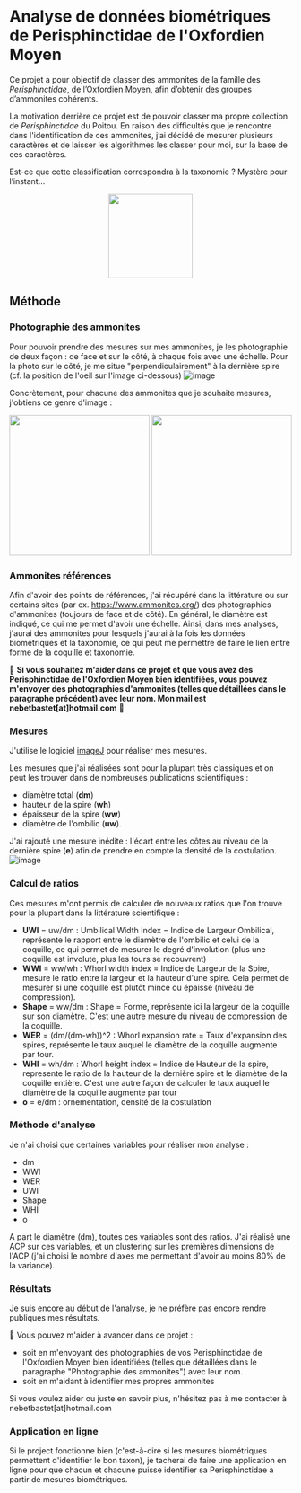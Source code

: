 # Analyse de données biométriques de Perisphinctidae de l'Oxfordien Moyen

Ce projet a pour objectif de classer des ammonites de la famille des *Perisphinctidae*, de l’Oxfordien Moyen, afin d’obtenir des groupes d’ammonites cohérents.

La motivation derrière ce projet est de pouvoir classer ma propre collection de *Perisphinctidae* du Poitou. En raison des difficultés que je rencontre dans l'identification de ces ammonites, j’ai décidé de mesurer plusieurs caractères et de laisser les algorithmes les classer pour moi, sur la base de ces caractères.

Est-ce que cette classification correspondra à la taxonomie ? Mystère pour l’instant… 

<p align="center">
<img src="https://github.com/nebetbastet/midOxfPeri/assets/6839261/43b107cb-1c89-4393-8019-4608a90e3e69" width="150"/>
</p>

## Méthode
### Photographie des ammonites
Pour pouvoir prendre des mesures sur mes ammonites, je les photographie de deux façon : de face et sur le côté, à chaque fois avec une échelle.
Pour la photo sur le côté, je me situe "perpendiculairement" à la dernière spire (cf. la position de l'oeil sur l'image ci-dessous)
![image](https://github.com/nebetbastet/midOxfPeri/assets/6839261/613d0d4a-aeb2-4269-b317-dbd7c5cd6da4)

Concrètement, pour chacune des ammonites que je souhaite mesures, j'obtiens ce genre d'image :

<img src="https://github.com/nebetbastet/midOxfPeri/assets/6839261/77500f4e-d198-40d7-9295-72075a4f5041" height="250"/>
<img src="https://github.com/nebetbastet/midOxfPeri/assets/6839261/14cde844-e8cb-4bb1-974b-3bbd995e8ab6" height="250"/>



### Ammonites références
Afin d'avoir des points de références, j'ai récupéré dans la littérature ou sur certains sites (par ex. https://www.ammonites.org/) des photographies d'ammonites (toujours de face et de côté). En général, le diamètre est indiqué, ce qui me permet d'avoir une échelle.
Ainsi, dans mes analyses, j'aurai des ammonites pour lesquels j'aurai à la fois les données biométriques et la taxonomie, ce qui peut me permettre de faire le lien entre forme de la coquille et taxonomie.

🔴 **Si vous souhaitez m'aider dans ce projet et que vous avez des Perisphinctidae de l'Oxfordien Moyen bien identifiées, vous pouvez m'envoyer des photographies d'ammonites (telles que détaillées dans le paragraphe précédent) avec leur nom. Mon mail est nebetbastet[at]hotmail.com** 🔴


### Mesures
J'utilise le logiciel [imageJ](https://imagej.net/ij/) pour réaliser mes mesures.

Les mesures que j'ai réalisées sont pour la plupart très classiques et on peut les trouver dans de nombreuses publications scientifiques : 
+ diamètre total (**dm**)
+ hauteur de la spire (**wh**)
+ épaisseur de la spire (**ww**)
+ diamètre de l'ombilic (**uw**).

J'ai rajouté une mesure inédite : l'écart entre les côtes au niveau de la dernière spire (**e**) afin de prendre en compte la densité de la costulation.
![image](https://github.com/nebetbastet/midOxfPeri/assets/6839261/5b7373e7-f30d-4ce0-b35d-1e09f858102d)

### Calcul de ratios
Ces mesures m'ont permis de calculer de nouveaux ratios que l'on trouve pour la plupart dans la littérature scientifique :
+ **UWI** = uw/dm : Umbilical Width Index = Indice de Largeur Ombilical, représente le rapport entre le diamètre de l'ombilic et celui de la coquille, ce qui permet de mesurer le degré d'involution (plus une coquille est involute, plus les tours se recouvrent)
+ **WWI** = ww/wh : Whorl width index = Indice de Largeur de la Spire, mesure le ratio entre la largeur et la hauteur d'une spire. Cela permet de mesurer si une coquille est plutôt mince ou épaisse (niveau de compression).
+ **Shape** = ww/dm : Shape = Forme, représente ici la largeur de la coquille sur son diamètre. C'est une autre mesure du niveau de compression de la coquille.
+ **WER** =  (dm/(dm-wh))^2 : Whorl expansion rate = Taux d'expansion des spires, représente le taux auquel le diamètre de la coquille augmente par tour.
+ **WHI** = wh/dm : Whorl height index = Indice de Hauteur de la spire, represente le ratio de la hauteur de la dernière spire et le diamètre de la coquille entière. C'est une autre façon de calculer le taux auquel le diamètre de la coquille augmente par tour
+ **o** = e/dm : ornementation, densité de la costulation

### Méthode d'analyse
Je n'ai choisi que certaines variables pour réaliser mon analyse :
+ dm
+ WWI
+ WER
+ UWI
+ Shape
+ WHI
+ o

A part le diamètre (dm), toutes ces variables sont des ratios.
J'ai réalisé une ACP sur ces variables, et un clustering sur les premières dimensions de l'ACP (j'ai choisi le nombre d'axes me permettant d'avoir au moins 80% de la variance).

### Résultats 
Je suis encore au début de l'analyse, je ne préfère pas encore rendre publiques mes résultats.

🔴 Vous pouvez m'aider à avancer dans ce projet :
+ soit en m'envoyant des photographies de vos Perisphinctidae de l'Oxfordien Moyen bien identifiées (telles que détaillées dans le paragraphe "Photographie des ammonites") avec leur nom.
+ soit en m'aidant à identifier mes propres ammonites 

Si vous voulez aider ou juste en savoir plus, n'hésitez pas à me contacter à nebetbastet[at]hotmail.com

### Application en ligne
Si le project fonctionne bien (c'est-à-dire si les mesures biométriques permettent d'identifier le bon taxon), je tacherai de faire une application en ligne pour que chacun et chacune puisse identifier sa Perisphinctidae à partir de mesures biométriques.
